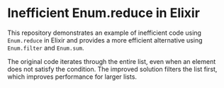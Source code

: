 # Inefficient Enum.reduce in Elixir

This repository demonstrates an example of inefficient code using `Enum.reduce` in Elixir and provides a more efficient alternative using `Enum.filter` and `Enum.sum`.

The original code iterates through the entire list, even when an element does not satisfy the condition.  The improved solution filters the list first, which improves performance for larger lists.